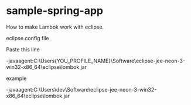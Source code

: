# sample-spring-app

How to make Lambok work with eclipse.

eclipse.config  file

Paste this line 

-javaagent:C:\Users\{YOU_PROFILE_NAME}\Software\eclipse-jee-neon-3-win32-x86_64\eclipse\lombok.jar

example

-javaagent:C:\Users\dev\Software\eclipse-jee-neon-3-win32-x86_64\eclipse\lombok.jar
